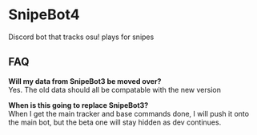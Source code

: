# SnipeBot4
Discord bot that tracks osu! plays for snipes

## FAQ
**Will my data from SnipeBot3 be moved over?**  
Yes. The old data should all be compatable with the new version

**When is this going to replace SnipeBot3?**  
When I get the main tracker and base commands done, I will push it onto the main bot, but the beta one will stay hidden as dev continues.
